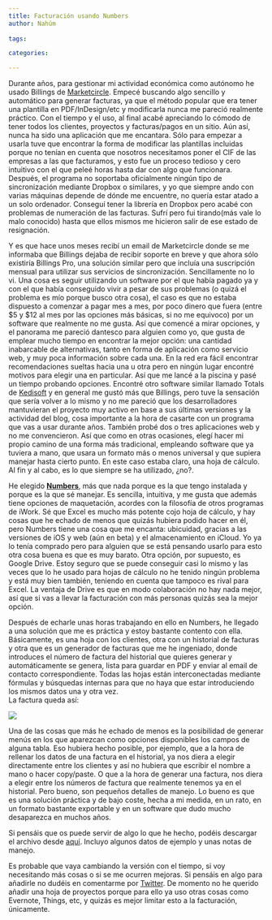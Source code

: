 ```yaml
---
title: Facturación usando Numbers
author: Nahúm
 
tags:

categories:

---
```


Durante años, para gestionar mi actividad económica como autónomo he usado Billings de [Marketcircle](https://www.marketcircle.com/billings/). Empecé buscando algo sencillo y automático para generar facturas, ya que el método popular que era tener una plantilla en PDF/InDesign/etc y modificarla nunca me pareció realmente práctico. Con el tiempo y el uso, al final acabé apreciando lo cómodo de tener todos los clientes, proyectos y facturas/pagos en un sitio. Aún así, nunca ha sido una aplicación que me encantara. Sólo para empezar a usarla tuve que encontrar la forma de modificar las plantillas incluidas porque no tenían en cuenta que nosotros necesitamos poner el CIF de las empresas a las que facturamos, y esto fue un proceso tedioso y cero intuitivo con el que peleé horas hasta dar con algo que funcionara. Después, el programa no soportaba oficialmente ningún tipo de sincronización mediante Dropbox o similares, y yo que siempre ando con varias máquinas depende de dónde me encuentre, no quería estar atado a un solo ordenador. Conseguí tener la librería en Dropbox pero acabé con problemas de numeración de las facturas. Sufrí pero fui tirando(más vale lo malo conocido) hasta que ellos mismos me hicieron salir de ese estado de resignación.

Y es que hace unos meses recibí un email de Marketcircle donde se me informaba que Billings dejaba de recibir soporte en breve y que ahora sólo existiría Billings Pro, una solución similar pero que incluía una suscripción mensual para utilizar sus servicios de sincronización. Sencillamente no lo vi. Una cosa es seguir utilizando un software por el que había pagado ya y con el que había conseguido vivir a pesar de sus problemas (o quizá el problema es mío porque busco otra cosa), el caso es que no estaba dispuesto a comenzar a pagar mes a mes, por poco dinero que fuera (entre $5 y $12 al mes por las opciones más básicas, si no me equivoco) por un software que realmente no me gusta. Así que comencé a mirar opciones, y el panorama me pareció dantesco para alguien como yo, que gusta de emplear mucho tiempo en encontrar la mejor opción: una cantidad inabarcable de alternativas, tanto en forma de aplicación como servicio web, y muy poca información sobre cada una. En la red era fácil encontrar recomendaciones sueltas hacia una u otra pero en ningún lugar encontré motivos para elegir una en particular. Así que me lancé a la piscina y pasé un tiempo probando opciones. Encontré otro software similar llamado Totals de [Kedisoft](http://www.kedisoft.com/totals/) y en general me gustó más que Billings, pero tuve la sensación que sería volver a lo mismo y no me pareció que los desarrolladores mantuvieran el proyecto muy activo en base a sus últimas versiones y la actividad del blog, cosa importante a la hora de casarte con un programa que vas a usar durante años. También probé dos o tres aplicaciones web y no me convencieron. Así que como en otras ocasiones, elegí hacer mi propio camino de una forma más tradicional, empleando software que ya tuviera a mano, que usara un formato más o menos universal y que supiera manejar hasta cierto punto. En este caso estaba claro, una hoja de cálculo. Al fin y al cabo, es lo que siempre se ha utilizado, ¿no?.

He elegido **[Numbers](http://www.apple.com/iwork/numbers/)**, más que nada porque es la que tengo instalada y porque es la que sé manejar. Es sencilla, intuitiva, y me gusta que además tiene opciones de maquetación, acordes con la filosofía de otros programas de iWork. Sé que Excel es mucho más potente cojo hoja de cálculo, y hay cosas que he echado de menos que quizás hubiera podido hacer en él, pero Numbers tiene una cosa que me encanta: ubicuidad, gracias a las versiones de iOS y web (aún en beta) y el almacenamiento en iCloud. Yo ya lo tenía comprado pero para alguien que se está pensando usarlo para esto otra cosa buena es que es muy barato. Otra opción, por supuesto, es Google Drive. Estoy seguro que se puede conseguir casi lo mismo y las veces que lo he usado para hojas de cálculo no he tenido ningún problema y está muy bien también, teniendo en cuenta que tampoco es rival para Excel. La ventaja de Drive es que en modo colaboración no hay nada mejor, así que si vas a llevar la facturación con más personas quizás sea la mejor opción.

Después de echarle unas horas trabajando en ello en Numbers, he llegado a una solución que me es práctica y estoy bastante contento con ella. Básicamente, es una hoja con los clientes, otra con un historial de facturas y otra que es un generador de facturas que me he ingeniado, donde introduces el número de factura del historial que quieres generar y automáticamente se genera, lista para guardar en PDF y enviar al email de contacto correspondiente. Todas las hojas están interconectadas mediante fórmulas y búsquedas internas para que no haya que estar introduciendo los mismos datos una y otra vez.  
La factura queda así:

![](numbers_invoice.jpg)

Una de las cosas que más he echado de menos es la posibilidad de generar menús en los que aparezcan como opciones disponibles los campos de alguna tabla. Eso hubiera hecho posible, por ejemplo, que a la hora de rellenar los datos de una factura en el historial, ya nos diera a elegir directamente entre los clientes y así no hubiera que escribir el nombre a mano o hacer copy/paste. O que a la hora de generar una factura, nos diera a elegir entre los números de factura que realmente tenemos ya en el historial. Pero bueno, son pequeños detalles de manejo. Lo bueno es que es una solución práctica y de bajo coste, hecha a mi medida, en un rato, en un formato bastante exportable y en un software que dudo mucho desaparezca en muchos años.

Si pensáis que os puede servir de algo lo que he hecho, podéis descargar el archivo desde [aquí](https://www.dropbox.com/s/ug39bghm9ys9urf/Facturaci%C3%B3n.numbers). Incluyo algunos datos de ejemplo y unas notas de manejo.

Es probable que vaya cambiando la versión con el tiempo, si voy necesitando más cosas o si se me ocurren mejoras. Si pensáis en algo para añadirle no dudéis en comentarme por [Twitter](http://twitter.com/nahum). De momento no he querido añadir una hoja de proyectos porque para ello ya uso otras cosas como Evernote, Things, etc, y quizás es mejor limitar esto a la facturación, únicamente.

